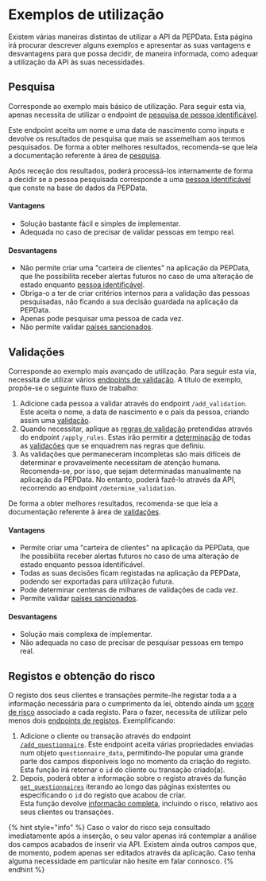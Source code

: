 # Exemplos de utilização

Existem várias maneiras distintas de utilizar a API da PEPData. Esta página irá procurar descrever alguns exemplos e apresentar as suas vantagens e desvantagens para que possa decidir, de maneira informada, como adequar a utilização da API às suas necessidades.

## Pesquisa

Corresponde ao exemplo mais básico de utilização. Para seguir esta via, apenas necessita de utilizar o endpoint de [pesquisa de pessoa identificável](pesquisa.md#pesquisa-de-pessoa-identificavel).

Este endpoint aceita um nome e uma data de nascimento como inputs e devolve os resultados de pesquisa que mais se assemelham aos termos pesquisados. De forma a obter melhores resultados, recomenda-se que leia a documentação referente à área de [pesquisa](../a-aplicacao/pesquisa/).

Após receção dos resultados, poderá processá-los internamente de forma a decidir se a pessoa pesquisada corresponde a uma [pessoa identificável](../glossario/glossario-aplicacao.md#pessoa-identificavel) que conste na base de dados da PEPData.

#### Vantagens

* Solução bastante fácil e simples de implementar.
* Adequada no caso de precisar de validar pessoas em tempo real.

#### Desvantagens

* Não permite criar uma "carteira de clientes" na aplicação da PEPData, que lhe possibilita receber alertas futuros no caso de uma alteração de estado enquanto [pessoa identificável](../glossario/glossario-aplicacao.md#pessoa-identificavel).
* Obriga-o a ter de criar critérios internos para a validação das pessoas pesquisadas, não ficando a sua decisão guardada na aplicação da PEPData.
* Apenas pode pesquisar uma pessoa de cada vez.
* Não permite validar [países sancionados](../glossario/glossario-aplicacao.md#pais-sancionado).

## Validações

Corresponde ao exemplo mais avançado de utilização. Para seguir esta via, necessita de utilizar vários [endpoints de validação](validacoes.md). A título de exemplo, propõe-se o seguinte fluxo de trabalho:

1. Adicione cada pessoa a validar através do endpoint `/add_validation`. Este aceita o nome, a data de nascimento e o país da pessoa, criando assim uma [validação](../glossario/glossario-aplicacao.md#validacao).
2. Quando necessitar, aplique as [regras de validação](../a-aplicacao/validacoes/aplicacao-de-regras.md#regras-de-validacao) pretendidas através do endpoint `/apply_rules`. Estas irão permitir a [determinação](../a-aplicacao/validacoes/#adicao-e-determinacao-de-validacoes) de todas as [validações](../glossario/glossario-aplicacao.md#validacao) que se enquadrem nas regras que definiu.
3. As validações que permaneceram incompletas são mais difíceis de determinar e provavelmente necessitam de atenção humana. Recomenda-se, por isso, que sejam determinadas manualmente na aplicação da PEPData. No entanto, poderá fazê-lo através da API, recorrendo ao endpoint `/determine_validation`.

De forma a obter melhores resultados, recomenda-se que leia a documentação referente à área de [validações](../a-aplicacao/validacoes/).

#### Vantagens

* Permite criar uma "carteira de clientes" na aplicação da PEPData, que lhe possibilita receber alertas futuros no caso de uma alteração de estado enquanto pessoa identificável.
* Todas as suas decisões ficam registadas na aplicação da PEPData, podendo ser exportadas para utilização futura.
* Pode determinar centenas de milhares de validações de cada vez.
* Permite validar [países sancionados](../glossario/glossario-aplicacao.md#pais-sancionado).

#### Desvantagens

* Solução mais complexa de implementar.
* Não adequada no caso de precisar de pesquisar pessoas em tempo real.

## Registos e obtenção do risco

O registo dos seus clientes e transações permite-lhe registar toda a a informação necessária para o cumprimento da lei, obtendo ainda um [score de risco](broken-reference) associado a cada registo. Para o fazer, necessita de utilizar pelo menos dois [endpoints de registos](registrations.md). Exemplificando:

1. Adicione o cliente ou transação através do endpoint [`/add_questionnaire`](registrations.md#adicao-de-um-registo). Este endpoint aceita várias propriedades enviadas num objeto `questionnaire_data`, permitindo-lhe popular uma grande parte dos campos disponíveis logo no momento da criação do registo.\
   Esta função irá retornar o `id` do cliente ou transação criado(a).
2. Depois, poderá obter a informação sobre o registo através da função [`get_questionnaires`](registrations.md#obter-registos) iterando ao longo das páginas existentes ou especificando o `id` do registo que acabou de criar.\
   Esta função devolve [informação completa](registrations.md#legenda), incluindo o risco, relativo aos seus clientes ou transações.

{% hint style="info" %}
Caso o valor do risco seja consultado imediatamente após a inserção, o seu valor apenas irá contemplar a análise dos campos acabados de inserir via API. Existem ainda outros campos que, de momento, podem apenas ser editados através da aplicação. Caso tenha alguma necessidade em particular não hesite em falar connosco.
{% endhint %}
